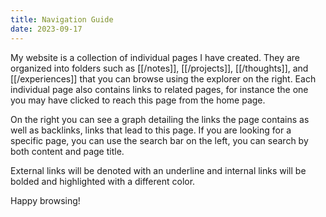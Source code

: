 ```yaml
---
title: Navigation Guide
date: 2023-09-17
---
```

My website is a collection of individual pages I have created. They are organized into folders such as [[/notes]], [[/projects]], [[/thoughts]], and [[/experiences]] that you can browse using the explorer on the right. Each individual page also contains links to related pages, for instance the one you may have clicked to reach this page from the home page. 

On the right you can see a graph detailing the links the page contains as well as backlinks, links that lead to this page. If you are looking for a specific page, you can use the search bar on the left, you can search by both content and page title.

External links will be denoted with an underline and internal links will be bolded and highlighted with a different color.

Happy browsing!